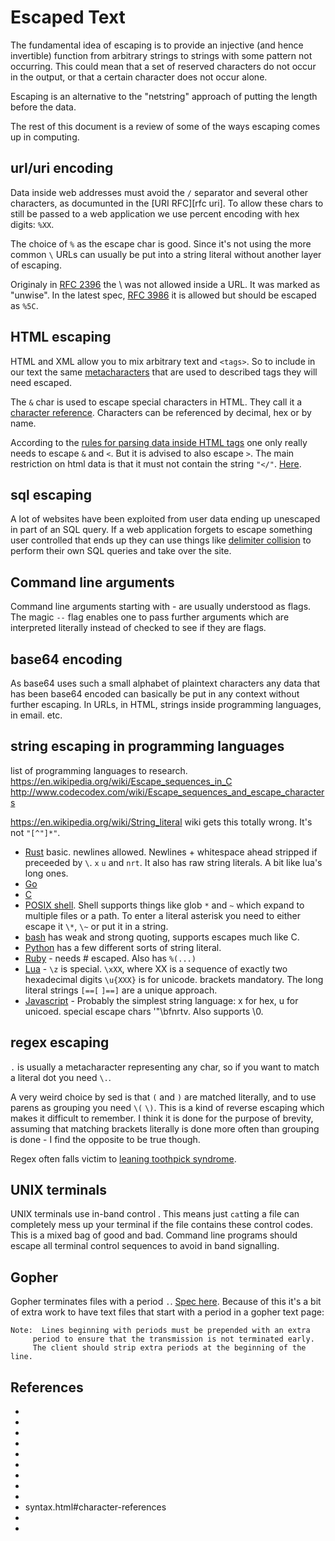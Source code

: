 # Escaped Text

The fundamental idea of escaping is to provide an injective (and hence invertible) function from arbitrary strings to strings with some pattern not occurring. This could mean that a set of reserved characters do not occur in the output, or that a certain character does not occur alone.

Escaping is an alternative to the "netstring" approach of putting the length before the data.

The rest of this document is a review of some of the ways escaping comes up in computing.


## url/uri encoding

Data inside web addresses must avoid the `/` separator and several other characters, as documunted in the [URI RFC][rfc uri]. To allow these chars to still be passed to a web application we use percent encoding with hex digits: `%XX`.

The choice of `%` as the escape char is good. Since it's not using the more common `\` URLs can usually be put into a string literal without another layer of escaping.

Originaly in [RFC 2396][rfc 2396] the \ was not allowed inside a URL. It was marked as "unwise". In the latest spec, [RFC 3986][rfc 3986] it is allowed but should be escaped as `%5C`.


## HTML escaping

HTML and XML allow you to mix arbitrary text and `<tags>`. So to include in our text the same [metacharacters][wikipedia metacharacter] that are used to described tags they will need escaped.

The `&` char is used to escape special characters in HTML. They call it a [character reference][html character references]. Characters can be referenced by decimal, hex or by name.

According to the [rules for parsing data inside HTML tags][html data parser] one only really needs to escape `&` and `<`. But it is advised to also escape `>`. The main restriction on html data is that it must not contain the string `"</"`. [Here](https://www.w3.org/TR/html5/syntax.html#restrictions-on-the-contents-of-raw-text-and-escapable-raw-text-elements).


## sql escaping

A lot of websites have been exploited from user data ending up unescaped in part of an SQL query. If a web application forgets to escape something user controlled that ends up they can use things like [delimiter collision][wikipedia delimiter collision] to perform their own SQL queries and take over the site.


## Command line arguments

Command line arguments starting with - are usually understood as flags. The magic `--` flag enables one to pass further arguments which are interpreted literally instead of checked to see if they are flags.


## base64 encoding

As base64 uses such a small alphabet of plaintext characters any data that has been base64 encoded can basically be put in any context without further escaping. In URLs, in HTML, strings inside programming languages, in email. etc.


## string escaping in programming languages

list of programming languages to research.
https://en.wikipedia.org/wiki/Escape_sequences_in_C
http://www.codecodex.com/wiki/Escape_sequences_and_escape_characters

https://en.wikipedia.org/wiki/String_literal
wiki gets this totally wrong. It's not `"[^"]*"`.

* [Rust](https://doc.rust-lang.org/1.7.0/reference.html#string-literals) basic. newlines allowed. Newlines + whitespace ahead stripped if preceeded by `\`. `x` `u` and `nrt`. It also has raw string literals. A bit like lua's long ones.
* [Go](https://golang.org/ref/spec#String_literals)
* [C](https://en.wikipedia.org/wiki/C_syntax#Strings)
* [POSIX shell](http://pubs.opengroup.org/onlinepubs/009695399/utilities/xcu_chap02.html). Shell supports things like glob `*` and `~` which expand to multiple files or a path. To enter a literal asterisk you need to either escape it `\*`, `\~` or put it in a string.
* [bash](http://wiki.bash-hackers.org/syntax/quoting) has weak and strong quoting, supports escapes much like C.
* [Python](https://docs.python.org/dev/reference/lexical_analysis.html#string-and-bytes-literals) has a few different sorts of string literal.
* [Ruby](https://docs.ruby-lang.org/en/2.0.0/syntax/literals_rdoc.html) - needs # escaped. Also has `%(...)`
* [Lua](https://www.lua.org/manual/5.3/manual.html#3.1) - `\z` is special. `\xXX`, where XX is a sequence of exactly two hexadecimal digits `\u{XXX}` is for unicode. brackets mandatory. The long literal strings `[==[` `]==]` are a unique approach.
* [Javascript](http://www.ecma-international.org/ecma-262/9.0/index.html#sec-literals-string-literals) - Probably the simplest string language: x for hex, u for unicoed. special escape chars '"\bfnrtv. Also supports \0.


## regex escaping

`.` is usually a metacharacter representing any char, so if you want to match a literal dot you need `\.`.

A very weird choice by sed is that `(` and `)` are matched literally, and to use parens as grouping you need `\(` `\)`. This is a kind of reverse escaping which makes it difficult to remember. I think it is done for the purpose of brevity, assuming that matching brackets literally is done more often than grouping is done - I find the opposite to be true though.

Regex often falls victim to [leaning toothpick syndrome][wikipedia toothpick syndrome].


## UNIX terminals

UNIX terminals use in-band control . This means just `cat`ting a file can completely mess up your terminal if the file contains these control codes. This is a mixed bag of good and bad. Command line programs should escape all terminal control sequences to avoid in band signalling.


## Gopher

Gopher terminates files with a period `.`. [Spec here][gopher]. Because of this it's a bit of extra work to have text files that start with a period in a gopher text page:

```
Note:  Lines beginning with periods must be prepended with an extra
     period to ensure that the transmission is not terminated early.
     The client should strip extra periods at the beginning of the line.
```

## References

* [wikipedia metacharacter]: https://en.wikipedia.org/wiki/Metacharacter
* [wikipedia percent-encoding]: https://en.wikipedia.org/wiki/Percent-encoding
* [wikipedia escape-character]: https://en.wikipedia.org/wiki/Escape_character
* [wikipedia toothpick syndrome]: https://en.wikipedia.org/wiki/Leaning_toothpick_syndrome
* [wikipedia delimiter collision]: https://en.wikipedia.org/wiki/String_literal#Delimiter_collision
* [wikipedia delimiter collision 2]: https://en.wikipedia.org/wiki/Delimiter#Delimiter_collision
* [wikipedia in-band signalling]: https://en.wikipedia.org/wiki/In-band_signaling
* [rfc 2396]: https://tools.ietf.org/html/rfc2396
* [rfc 3986]: https://tools.ietf.org/html/rfc3986
* [html character references]: https://www.w3.org/TR/html5
syntax.html#character-references
* [html data parser]: https://www.w3.org/TR/html5/syntax.html#data-state
* [gopher]: https://tools.ietf.org/html/rfc1436

